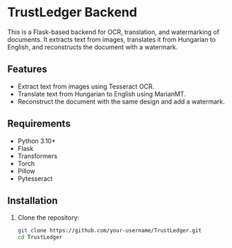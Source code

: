 # TrustLedger Backend

This is a Flask-based backend for OCR, translation, and watermarking of documents. It extracts text from images, translates it from Hungarian to English, and reconstructs the document with a watermark.

## Features
- Extract text from images using Tesseract OCR.
- Translate text from Hungarian to English using MarianMT.
- Reconstruct the document with the same design and add a watermark.

## Requirements
- Python 3.10+
- Flask
- Transformers
- Torch
- Pillow
- Pytesseract

## Installation
1. Clone the repository:
   ```bash
   git clone https://github.com/your-username/TrustLedger.git
   cd TrustLedger